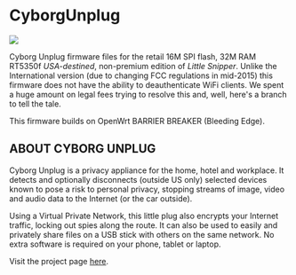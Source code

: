 # CyborgUnplug

![](https://plugunplug.net/img/site-banner.jpg)

Cyborg Unplug firmware files for the retail 16M SPI flash, 32M RAM RT5350f
_USA-destined_, non-premium edition of _Little Snipper_. Unlike the International version (due
to changing FCC regulations in mid-2015) this firmware does not have the ability
to deauthenticate WiFi clients. We spent a huge amount on legal fees trying to
resolve this and, well, here's a branch to tell the tale.

This firmware builds on OpenWrt BARRIER BREAKER (Bleeding Edge).

## ABOUT CYBORG UNPLUG

Cyborg Unplug is a privacy appliance for the home, hotel and workplace. It
detects and optionally disconnects (outside US only) selected devices known to
pose a risk to personal privacy, stopping streams of image, video and audio data
to the Internet (or the car outside).

Using a Virtual Private Network, this little plug also encrypts your Internet
traffic, locking out spies along the route. It can also be used to easily and
privately share files on a USB stick with others on the same network. No extra
software is required on your phone, tablet or laptop.

Visit the project page [here](http://plugunplug.net).
